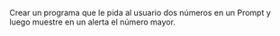 Crear un programa que le pida al usuario dos números en un Prompt y luego muestre en un alerta el número mayor.